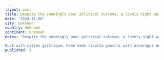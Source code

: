 ```yaml
---
layout: post
title: Despite the seemingly poor political outcome, a lovely night was had with these beauties (there was also a tiny guest not pictured). My plating skills still not living up to the taste of the food, but
date: "2024-11-06"
city: Unknown
country: Unknown
continent: Unknown
notes: "Despite the seemingly poor political outcome, a lovely night was had with these beauties (there was also a tiny guest not pictured). My plating skills still not living up to the taste of the food, but slow and steady.

Duck with citrus gastrique, home made ricotta gnocchi with asparagus and chanterelle cream sauce. There was also cinnamon smoked and seared tuna, but I didnât get a snap."
published: 1
---
```

